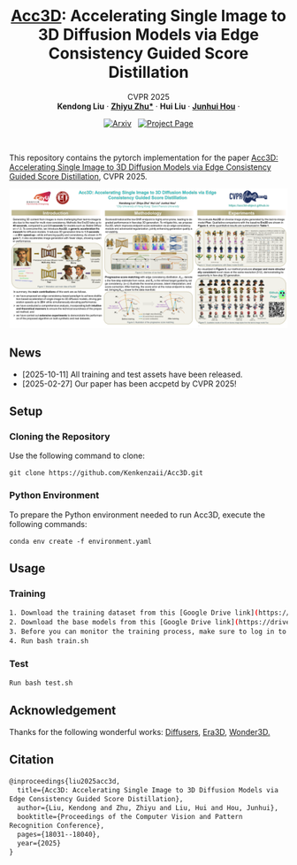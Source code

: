 <br />
<p align="center">
    <h1 align="center">
        <a href="#">Acc3D</a>: Accelerating Single Image to 3D Diffusion Models via Edge Consistency Guided Score Distillation
    </h1>

  <p align="center">
  CVPR 2025
    <br />
    <strong>Kendong Liu</strong>
    ·
    <a href="https://scholar.google.com/citations?user=d1L0KkoAAAAJ&hl=en"><strong>Zhiyu Zhu*</strong></a>
    ·
    <strong>Hui Liu</strong>
    ·
    <a href="https://sites.google.com/site/junhuihoushomepage/"><strong>Junhui Hou</strong></a>
    ·
  </p>

  <p align="center">
    <a href='http://arxiv.org/abs/2503.15975'><img src='https://img.shields.io/badge/arXiv-2409.18964-b31b1b.svg'  alt='Arxiv'></a>
    <a href='https://acc3d-object.github.io/' style='padding-left: 0.5rem;'>
      <img src='https://img.shields.io/badge/Project-Page-blue?style=flat&logo=Google%20chrome&logoColor=blue' alt='Project Page'></a>
  </p>

</p>
<br />

This repository contains the pytorch implementation for the paper [Acc3D: Accelerating Single Image to 3D Diffusion Models via Edge Consistency Guided Score Distillation](https://acc3d-object.github.io/), CVPR 2025. 

![cvpr25_poster.png](assets/cvpr25_poster.png)

## News
- [2025-10-11] All training and test assets have been released.
- [2025-02-27] Our paper has been accpetd by CVPR 2025!

## Setup

### Cloning the Repository

Use the following command to clone:

```shell
git clone https://github.com/Kenkenzaii/Acc3D.git
```

### Python Environment

To prepare the Python environment needed to run Acc3D, execute the following commands:

```shell
conda env create -f environment.yaml
```

## Usage

### Training

```bash
1. Download the training dataset from this [Google Drive link](https://drive.google.com/drive/folders/1A_o1RqEBTO5XZEac93Xh26SG4vRztOtG?usp=sharing). And unzip the ``rendering_dataset.zip`` in ``training_data`` folder.
2. Download the base models from this [Google Drive link](https://drive.google.com/drive/folders/1lZyil8NnTlM2gguWBJiTjzaSpSQm4MgX?usp=sharing)
3. Before you can monitor the training process, make sure to log in to wandb with ``wandb login``.
4. Run bash train.sh

```

### Test

```bash
Run bash test.sh
```

## Acknowledgement

Thanks for the following wonderful works: [Diffusers](https://huggingface.co/docs/diffusers/index), [Era3D](https://github.com/pengHTYX/Era3D), [Wonder3D.](https://github.com/xxlong0/Wonder3D)

## Citation

```
@inproceedings{liu2025acc3d,
  title={Acc3D: Accelerating Single Image to 3D Diffusion Models via Edge Consistency Guided Score Distillation},
  author={Liu, Kendong and Zhu, Zhiyu and Liu, Hui and Hou, Junhui},
  booktitle={Proceedings of the Computer Vision and Pattern Recognition Conference},
  pages={18031--18040},
  year={2025}
}
```

